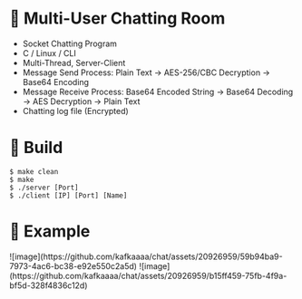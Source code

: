 # 📌 Multi-User Chatting Room
- Socket Chatting Program
- C / Linux / CLI
- Multi-Thread, Server-Client
- Message Send Process:  Plain Text -> AES-256/CBC Decryption -> Base64 Encoding
- Message Receive Process:  Base64 Encoded String -> Base64 Decoding -> AES Decryption -> Plain Text
- Chatting log file (Encrypted)
  

# 📌 Build
```
$ make clean
$ make
$ ./server [Port]
$ ./client [IP] [Port] [Name]
```

# 📌 Example
<Server>
![image](https://github.com/kafkaaaa/chat/assets/20926959/59b94ba9-7973-4ac6-bc38-e92e550c2a5d)


<Client>
![image](https://github.com/kafkaaaa/chat/assets/20926959/b15ff459-75fb-4f9a-bf5d-328f4836c12d)
